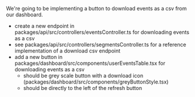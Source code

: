 We're going to be implementing a button to download events as a csv from our dashboard.

- create a new endpoint in packages/api/src/controllers/eventsController.ts for downloading events as a csv
- see packages/api/src/controllers/segmentsController.ts for a reference implementation of a download csv endpoint
- add a new button in packages/dashboard/src/components/userEventsTable.tsx for downloading events as a csv
    - should be grey scale button with a download icon (packages/dashboard/src/components/greyButtonStyle.tsx)
    - should be directly to the left of the refresh button
